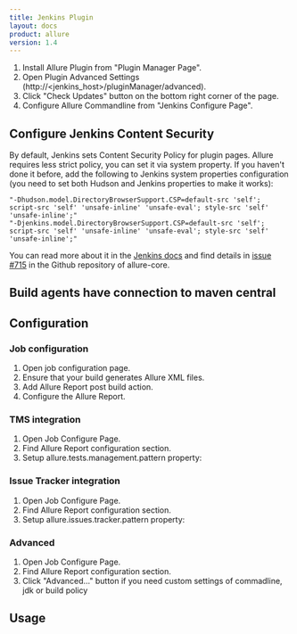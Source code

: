 ```yaml
---
title: Jenkins Plugin
layout: docs
product: allure
version: 1.4
---
```


1. Install Allure Plugin from "Plugin Manager Page".
2. Open Plugin Advanced Settings (http://<jenkins_host>/pluginManager/advanced).
3. Click "Check Updates" button on the bottom right corner of the page.
4. Configure Allure Commandline from "Jenkins Configure Page".

## Configure Jenkins Content Security

By default, Jenkins sets Content Security Policy for plugin pages.
Allure requires less strict policy, you can set it via system property.
If you haven't done it before, add the following to Jenkins system properties configuration
(you need to set both Hudson and Jenkins properties to make it works):

```
"-Dhudson.model.DirectoryBrowserSupport.CSP=default-src 'self'; script-src 'self' 'unsafe-inline' 'unsafe-eval'; style-src 'self' 'unsafe-inline';"
"-Djenkins.model.DirectoryBrowserSupport.CSP=default-src 'self'; script-src 'self' 'unsafe-inline' 'unsafe-eval'; style-src 'self' 'unsafe-inline';"
```

You can read more about it in the [Jenkins docs](https://wiki.jenkins-ci.org/display/JENKINS/Configuring+Content+Security+Policy)
and find details in [issue #715](https://github.com/allure-framework/allure-core/issues/715) in the Github repository of allure-core.

## Build agents have connection to maven central

## Configuration

### Job configuration

1. Open job configuration page.
2. Ensure that your build generates Allure XML files.
3. Add Allure Report post build action.
4. Configure the Allure Report.

### TMS integration

1. Open Job Configure Page.
2. Find Allure Report configuration section.
3. Setup allure.tests.management.pattern property:

### Issue Tracker integration

1. Open Job Configure Page.
2. Find Allure Report configuration section.
3. Setup allure.issues.tracker.pattern property:

### Advanced

1. Open Job Configure Page.
2. Find Allure Report configuration section.
3. Click "Advanced..." button if you need custom settings of commadline, jdk or build policy

## Usage
